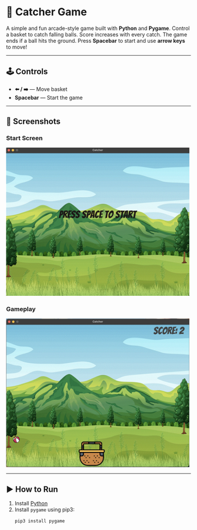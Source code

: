 # 🎯 Catcher Game

A simple and fun arcade-style game built with **Python** and **Pygame**. Control a basket to catch falling balls. Score increases with every catch. The game ends if a ball hits the ground. Press **Spacebar** to start and use **arrow keys** to move!

---

## 🕹️ Controls

- **⬅️ / ➡️** — Move basket
- **Spacebar** — Start the game

---

## 📸 Screenshots

### Start Screen

<img src="gameplay_images/start_game.jpeg" width="500" />

### Gameplay

<img src="gameplay_images/gameplay_screen.jpeg" width="500" />

---

## ▶️ How to Run

1. Install [Python](https://www.python.org/downloads/)
2. Install `pygame` using pip3:
   ```bash
   pip3 install pygame
